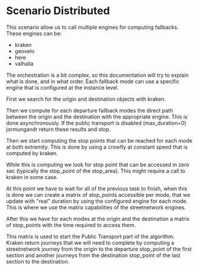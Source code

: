Scenario Distributed
====================


This scenario allow us to call multiple engines for computing fallbacks. These engines can be:

  - kraken
  - geovelo
  - here
  - valhalla

The orchestration is a bit complex, so this documentation will try to explain what is done, and in what order.
Each fallback mode can use a specific engine that is configured at the instance level.

First we search for the origin and destination objects with kraken.

Then we compute for each departure fallback modes the direct path between the origin and the destination with the
appropriate engine. This is done asynchronously.
If the public transport is disabled (max_duration=0) jormungandr return these results and stop.

Then we start computing the stop points that can be reached for each mode at both extremity. 
This is done by using a crowfly at constant speed that is computed by kraken.

While this is computing we look for stop point that can be accessed in zero sec (typically the stop_point
of the stop_area). This might require a call to kraken in some case.

At this point we have to wait for all of the previous task to finish, when this is done we can create a matrix of
stop_points accessible per mode, that we update with "real" duration by using the configured engine for each mode.
This is where we use the matrix capabilities of the streetnetwork engines.

After this we have for each modes at the origin and the destination a matrix of stop_points with the time required to access them.

This matrix is used to start the Public Transport part of the algorithm.
Kraken return journeys that we will need to complete by computing a streetnetwork journey
from the origin to the departure stop_point of the first section and another journeys from the destination
stop_point of the last section to the destination.
